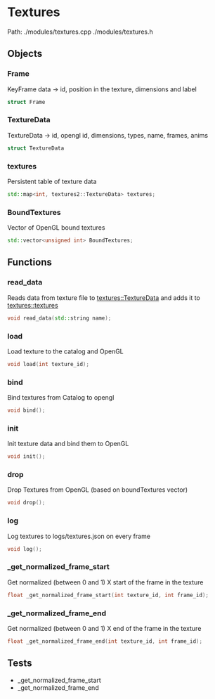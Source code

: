 # Textures
Path: ./modules/textures.cpp   ./modules/textures.h

## Objects
### Frame
KeyFrame data -> id, position in the texture, dimensions and label
```c++
struct Frame
```

### TextureData
TextureData -> id, opengl id, dimensions, types, name, frames, anims
```c++
struct TextureData
```

### textures
Persistent table of texture data
```c++
std::map<int, textures2::TextureData> textures;
```

### BoundTextures
Vector of OpenGL bound textures
```c++
std::vector<unsigned int> BoundTextures;
```

## Functions
### read_data
Reads data from texture file to [textures::TextureData](textures.md#TextureData) and adds it to [textures::textures](textures.md#textures)
```c++
void read_data(std::string name);
```

### load
Load texture to the catalog and OpenGL
```c++
void load(int texture_id);
```

### bind
Bind textures from Catalog to opengl
```c++
void bind();
```

### init
Init texture data and bind them to OpenGL
```c++
void init();
```

### drop
Drop Textures from OpenGL (based on boundTextures vector)
```c++
void drop();
```

### log
Log textures to logs/textures.json on every frame
```c++
void log();
```

### _get_normalized_frame_start
Get normalized (between 0 and 1) X start of the frame in the texture
```c++
float _get_normalized_frame_start(int texture_id, int frame_id);
```

### _get_normalized_frame_end
Get normalized (between 0 and 1) X end of the frame in the texture
```c++
float _get_normalized_frame_end(int texture_id, int frame_id);
```

## Tests
- _get_normalized_frame_start
- _get_normalized_frame_end
